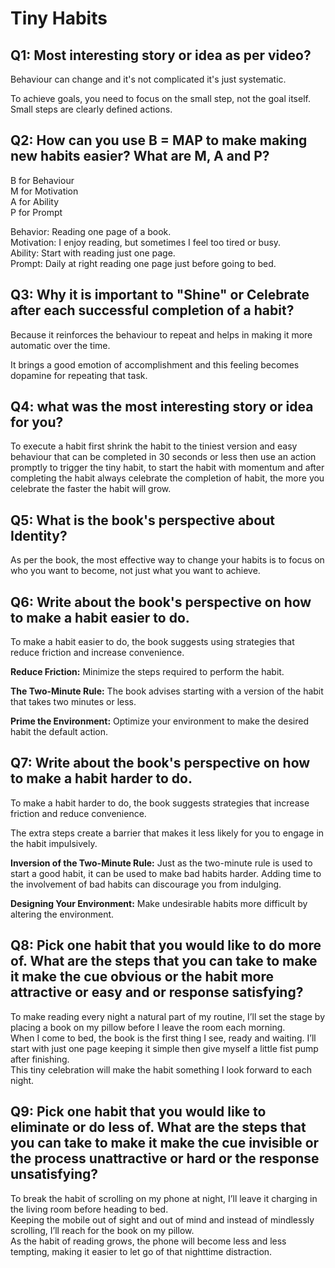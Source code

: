# Tiny Habits  

## Q1: Most interesting story or idea as per video?  

Behaviour can change and it's not complicated it's just systematic.

To achieve goals, you need to focus on the small step, not the goal itself. Small steps are clearly defined actions.  

## Q2: How can you use B = MAP to make making new habits easier? What are M, A and P?  

B for Behaviour<br>
M for Motivation<br>
A for Ability<br>
P for Prompt<br>

Behavior: Reading one page of a book.<br>
Motivation: I enjoy reading, but sometimes I feel too tired or busy.<br>
Ability: Start with reading just one page.<br>
Prompt: Daily at right reading one page just before going to bed.<br>

## Q3: Why it is important to "Shine" or Celebrate after each successful completion of a habit?  

Because it reinforces the behaviour to repeat and helps in making it more automatic over the time.

It brings a good emotion of accomplishment and this feeling becomes dopamine for repeating that task.

## Q4: what was the most interesting story or idea for you?

To execute a habit first shrink the habit to the tiniest version and easy behaviour that can be completed in 30 seconds or less then use an action promptly to trigger the tiny habit, to start the habit with momentum and after completing the habit always celebrate the completion of habit, the more you celebrate the faster the habit will grow.  

## Q5: What is the book's perspective about Identity?

As per the book, the most effective way to change your habits is to focus on who you want to become, not just what you want to achieve.  

## Q6: Write about the book's perspective on how to make a habit easier to do.

To make a habit easier to do, the book suggests using strategies that reduce friction and increase convenience.  

**Reduce Friction:** Minimize the steps required to perform the habit.<br>

**The Two-Minute Rule:** The book advises starting with a version of the habit that takes two minutes or less.<br>

**Prime the Environment:** Optimize your environment to make the desired habit the default action.<br>  

## Q7: Write about the book's perspective on how to make a habit harder to do.  

To make a habit harder to do, the book suggests strategies that increase friction and reduce convenience.  

The extra steps create a barrier that makes it less likely for you to engage in the habit impulsively.  

**Inversion of the Two-Minute Rule:** Just as the two-minute rule is used to start a good habit, it can be used to make bad habits harder.   Adding time to the involvement of bad habits can discourage you from indulging.<br>

**Designing Your Environment:** Make undesirable habits more difficult by altering the environment.<br>  

## Q8: Pick one habit that you would like to do more of. What are the steps that you can take to make it make the cue obvious or the habit more attractive or easy and or response satisfying?

To make reading every night a natural part of my routine, I’ll set the stage by placing a book on my pillow before I leave the room each morning.<br>
When I come to bed, the book is the first thing I see, ready and waiting. I’ll start with just one page keeping it simple then give myself a little fist pump after finishing.<br>
This tiny celebration will make the habit something I look forward to each night.


## Q9: Pick one habit that you would like to eliminate or do less of. What are the steps that you can take to make it make the cue invisible or the process unattractive or hard or the response unsatisfying?

To break the habit of scrolling on my phone at night, I’ll leave it charging in the living room before heading to bed.<br>
Keeping the mobile out of sight and out of mind and instead of mindlessly scrolling, I’ll reach for the book on my pillow.<br>
As the habit of reading grows, the phone will become less and less tempting, making it easier to let go of that nighttime distraction.